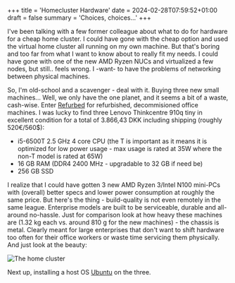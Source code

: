+++
title = 'Homecluster Hardware'
date = 2024-02-28T07:59:52+01:00
draft = false
summary = 'Choices, choices...'
+++

I've been talking with a few former colleague about what to do for hardware for a cheap home cluster. I could have gone with the cheap option and used the virtual home cluster all running on my own machine. But that's boring and too far from what I want to know about to really fit my needs. I could have gone with one of the new AMD Ryzen NUCs and virtualized a few nodes, but still.. feels wrong. I -want- to have the problems of networking between physical machines.

So, I'm old-school and a scavenger - deal with it. Buying three new small machines... Well, we only have the one planet, and it seems a bit of a waste, cash-wise. Enter [Refurbed](https://www.refurbed.dk/") for refurbished, decommisioned office machines. I was lucky to find three Lenovo Thinkcentre 910q tiny in excellent condition for a total of 3.866,43 DKK including shipping (roughly 520€/560$):

* i5-6500T 2.5 GHz 4 core CPU (the T is important as it means it is optimized for low power usage - max usage is rated at 35W where the non-T model is rated at 65W)
* 16 GB RAM (DDR4 2400 MHz - upgradable to 32 GB if need be)
* 256 GB SSD

I realize that I could have gotten 3 new AMD Ryzen 3/Intel N100 mini-PCs with (overall) better specs and lower power consumption at roughly the same price. But here's the thing - build-quality is not even remotely in the same league. Enterprise models are built to be serviceable, durable and all-around no-hassle. Just for comparison look at how heavy these machines are (1.32 kg each vs. around 810 g for the new machines) - the chassis is metal. Clearly meant for large enterprises that don't want to shift hardware too often for their office workers or waste time servicing them physically. And just look at the beauty:

![The home cluster](/images/2024/cluster.jpg)

Next up, installing a host OS [Ubuntu](https://ubuntu.com) on the three.